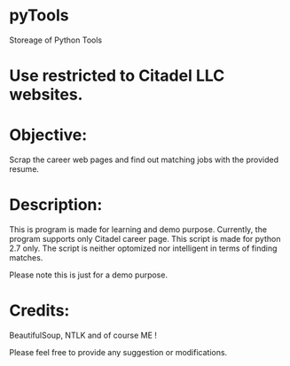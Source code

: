 # pyTools
Storeage of Python Tools 
# Use restricted to Citadel LLC websites.
# Objective: 
Scrap the career web pages and find out matching jobs with the 
provided resume.

# Description:
This is program is made for learning and demo purpose. Currently, the program 
supports only Citadel career page. This script is made for python 2.7 only. 
The script is neither optomized nor intelligent in terms of finding matches.

Please note this is just for a demo purpose.

# Credits:
BeautifulSoup, NTLK  and of course ME !

Please feel free to provide any suggestion or modifications.
